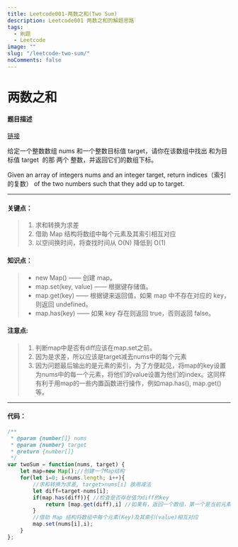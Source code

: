 ```yaml
---
title: Leetcode001-两数之和(Two Sum)
description: Leetcode001 两数之和的解题思路
tags:
  - 刷题
  - Leetcode
image: ""
slug: "/leetcode-two-sum/"
noComments: false
---
```


两数之和
====
#### 题目描述
[链接](https://leetcode-cn.com/problems/two-sum)

给定一个整数数组 nums 和一个整数目标值 target，请你在该数组中找出 和为目标值 target  的那 两个 整数，并返回它们的数组下标。

Given an array of integers nums and an integer target, return indices（索引的复数） of the two numbers such that they add up to target.


***
#### 关键点：
>1. 求和转换为求差
>2. 借助 Map 结构将数组中每个元素及其索引相互对应
>3. 以空间换时间，将查找时间从 O(N) 降低到 O(1)

#### 知识点：
>- new Map() —— 创建 map。
>- map.set(key, value) —— 根据键存储值。
>- map.get(key) —— 根据键来返回值，如果 map 中不存在对应的 key，则返回 undefined。
>- map.has(key) —— 如果 key 存在则返回 true，否则返回 false。

#### 注意点:
>1. 判断map中是否有diff应该在map.set之前。
>2. 因为是求差，所以应该是target减去nums中的每个元素
>3. 因为问题最后输出的是元素的索引，为了方便起见，将map的key设置为nums中的每一个元素，将他们的value设置为他们的index。这同样有利于用map的一些内置函数进行操作，例如map.has(), map.get()等。

***
#### 代码：
```js
/**
 * @param {number[]} nums
 * @param {number} target
 * @return {number[]}
 */
var twoSum = function(nums, target) {
    let map=new Map();//创建一个Map结构
    for(let i=0; i<nums.length; i++){
        //求和转换为求差, target>nums[i] 故用减法
        let diff=target-nums[i];
        if(map.has(diff)){ //检查是否存在值为diff的key
            return [map.get(diff),i] //如果有，返回一个数组，第一个是当前元素的索引，第二个是map中key为diff的索引
        }
        //借助 Map 结构将数组中每个元素(Key)及其索引(value)相互对应
        map.set(nums[i],i);
    }
};

